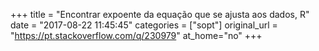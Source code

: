 +++
title = "Encontrar expoente da equação que se ajusta aos dados, R"
date = "2017-08-22 11:45:45"
categories = ["sopt"]
original_url = "https://pt.stackoverflow.com/q/230979"
at_home="no"
+++

